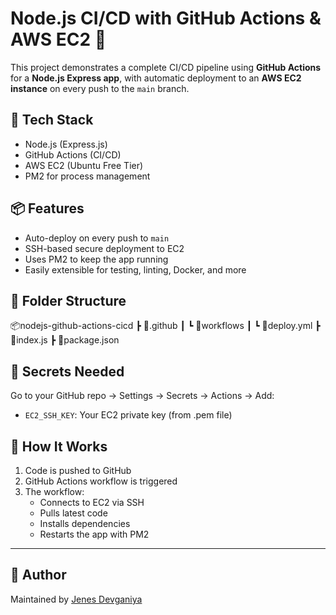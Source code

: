# Node.js CI/CD with GitHub Actions & AWS EC2 🚀

This project demonstrates a complete CI/CD pipeline using **GitHub Actions** for a **Node.js Express app**, with automatic deployment to an **AWS EC2 instance** on every push to the `main` branch.

## 🔧 Tech Stack
- Node.js (Express.js)
- GitHub Actions (CI/CD)
- AWS EC2 (Ubuntu Free Tier)
- PM2 for process management

## 📦 Features
- Auto-deploy on every push to `main`
- SSH-based secure deployment to EC2
- Uses PM2 to keep the app running
- Easily extensible for testing, linting, Docker, and more

## 📁 Folder Structure

📦nodejs-github-actions-cicd
┣ 📂.github
┃ ┗ 📂workflows
┃ ┗ 📜deploy.yml
┣ 📜index.js
┣ 📜package.json


## 🔐 Secrets Needed
Go to your GitHub repo → Settings → Secrets → Actions → Add:
- `EC2_SSH_KEY`: Your EC2 private key (from .pem file)

## 🚀 How It Works
1. Code is pushed to GitHub
2. GitHub Actions workflow is triggered
3. The workflow:
   - Connects to EC2 via SSH
   - Pulls latest code
   - Installs dependencies
   - Restarts the app with PM2

---

## 🧠 Author
Maintained by [Jenes Devganiya](https://github.com/Jenesh18)

